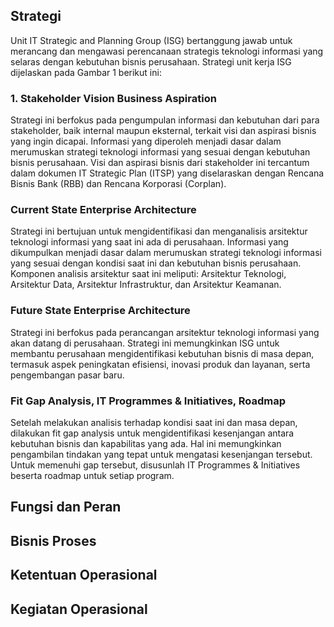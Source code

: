 ## Strategi

Unit IT Strategic and Planning Group (ISG) bertanggung jawab untuk merancang dan mengawasi perencanaan strategis teknologi informasi yang selaras dengan kebutuhan bisnis perusahaan. Strategi unit kerja ISG dijelaskan pada Gambar 1 berikut ini:

### 1. Stakeholder Vision Business Aspiration

Strategi ini berfokus pada pengumpulan informasi dan kebutuhan dari para stakeholder, baik internal maupun eksternal, terkait visi dan aspirasi bisnis yang ingin dicapai. Informasi yang diperoleh menjadi dasar dalam merumuskan strategi teknologi informasi yang sesuai dengan kebutuhan bisnis perusahaan. Visi dan aspirasi bisnis dari stakeholder ini tercantum dalam dokumen IT Strategic Plan (ITSP) yang diselaraskan dengan Rencana Bisnis Bank (RBB) dan Rencana Korporasi (Corplan).

### Current State Enterprise Architecture

Strategi ini bertujuan untuk mengidentifikasi dan menganalisis arsitektur teknologi informasi yang saat ini ada di perusahaan. Informasi yang dikumpulkan menjadi dasar dalam merumuskan strategi teknologi informasi yang sesuai dengan kondisi saat ini dan kebutuhan bisnis perusahaan. Komponen analisis arsitektur saat ini meliputi: Arsitektur Teknologi, Arsitektur Data, Arsitektur Infrastruktur, dan Arsitektur Keamanan.

### Future State Enterprise Architecture

Strategi ini berfokus pada perancangan arsitektur teknologi informasi yang akan datang di perusahaan. Strategi ini memungkinkan ISG untuk membantu perusahaan mengidentifikasi kebutuhan bisnis di masa depan, termasuk aspek peningkatan efisiensi, inovasi produk dan layanan, serta pengembangan pasar baru.

### Fit Gap Analysis, IT Programmes & Initiatives, Roadmap

Setelah melakukan analisis terhadap kondisi saat ini dan masa depan, dilakukan fit gap analysis untuk mengidentifikasi kesenjangan antara kebutuhan bisnis dan kapabilitas yang ada. Hal ini memungkinkan pengambilan tindakan yang tepat untuk mengatasi kesenjangan tersebut. Untuk memenuhi gap tersebut, disusunlah IT Programmes & Initiatives beserta roadmap untuk setiap program.

## Fungsi dan Peran

## Bisnis Proses

## Ketentuan Operasional

## Kegiatan Operasional